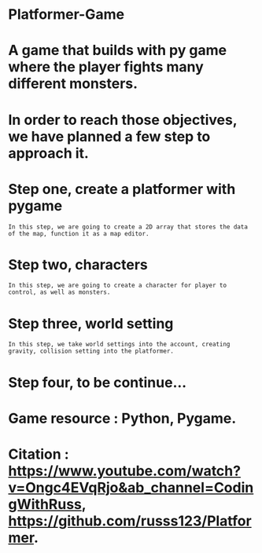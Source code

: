 # Platformer-Game
# A game that builds with py game where the player fights many different monsters. 
# In order to reach those objectives, we have planned a few step to approach it.
# Step one, create a platformer with pygame
    In this step, we are going to create a 2D array that stores the data of the map, function it as a map editor.
# Step two, characters
    In this step, we are going to create a character for player to control, as well as monsters.
# Step three, world setting
    In this step, we take world settings into the account, creating gravity, collision setting into the platformer.
# Step four, to be continue...





# Game resource : Python, Pygame. 
# Citation : https://www.youtube.com/watch?v=Ongc4EVqRjo&ab_channel=CodingWithRuss, https://github.com/russs123/Platformer.
